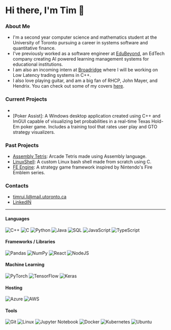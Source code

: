 Hi there, I'm Tim 👋
==================================================================================================
### About Me
- I'm a second year computer science and mathematics student at the University of Toronto pursuing a career in systems software and quantitative finance.
- I've previously worked as a software engineer at [EduBeyond](https://www.edubeyond.dev/), an EdTech company creating AI powered learning management systems for educational institutions.
- I am also an incoming intern at [Broadridge](https://www.broadridge.com/) where I will be working on Low Latency trading systems in C++.
- I also love playing guitar, and am a big fan of RHCP, John Mayer, and Hendrix. You can check out some of my covers [here](https://www.instagram.com/ltrui_guitar).

### Current Projects
- [LeNESemu]: A 
- [Poker Assist]: A Windows desktop application created using C++ and ImGUI capable of visualizing bet probabilities in a real-time Texas Hold-Em poker game. Includes a training tool that rates user play and GTO strategy visualizers.

### Past Projects
- [Assembly Tetris](): Arcade Tetris made using Assembly language.
- [LinuxShell](https://github.com/Heian0/LinuxShell): A custom Linux bash shell made from scratch using C.
- [FE Engine](https://github.com/Heian0/FE-Engine): A strategy game framework inspired by Nintendo's Fire Emblem series.

### Contacts
- timrui.li@mail.utoronto.ca
- [LinkedIN](https://www.linkedin.com/in/timothy-li-854342240/)
--------------------------------------------------------------------------------------------------
#### Languages

![C++](https://img.shields.io/badge/c++-%2300599C.svg?style=for-the-badge&logo=c%2B%2B&logoColor=white)
![C](https://img.shields.io/badge/c-%2300599C.svg?style=for-the-badge&logo=c&logoColor=white)
![Python](https://img.shields.io/badge/python-3670A0?style=for-the-badge&logo=python&logoColor=ffdd54)
![Java](https://img.shields.io/badge/java-%23ED8B00.svg?style=for-the-badge&logo=openjdk&logoColor=white)
![SQL](https://img.shields.io/badge/SQL-CC2927?style=for-the-badge&logo=microsoft%20sql%20server&logoColor=white)
![JavaScript](https://img.shields.io/badge/javascript-%23323330.svg?style=for-the-badge&logo=javascript&logoColor=%23F7DF1E)
![TypeScript](https://img.shields.io/badge/typescript-%23007ACC.svg?style=for-the-badge&logo=typescript&logoColor=white)

#### Frameworks / Libraries

![Pandas](https://img.shields.io/badge/pandas-%23150458.svg?style=for-the-badge&logo=pandas&logoColor=white)
![NumPy](https://img.shields.io/badge/numpy-%23013243.svg?style=for-the-badge&logo=numpy&logoColor=white)
![React](https://img.shields.io/badge/react-%2320232a.svg?style=for-the-badge&logo=react&logoColor=%2361DAFB)
![NodeJS](https://img.shields.io/badge/node.js-6DA55F?style=for-the-badge&logo=node.js&logoColor=white)

#### Machine Learning

![PyTorch](https://img.shields.io/badge/Pytorch-%23D00000.svg?style=for-the-badge&logo=Pytorch&logoColor=white)
![TensorFlow](https://img.shields.io/badge/TensorFlow-%23FF6F00.svg?style=for-the-badge&logo=TensorFlow&logoColor=white)
![Keras](https://img.shields.io/badge/Keras-%23D00000.svg?style=for-the-badge&logo=Keras&logoColor=white)

#### Hosting

![Azure](https://img.shields.io/badge/azure-%230072C6.svg?style=for-the-badge&logo=microsoftazure&logoColor=white)
![AWS](https://img.shields.io/badge/AWS-%23FF9900.svg?style=for-the-badge&logo=amazon-aws&logoColor=white)

#### Tools

![Git](https://img.shields.io/badge/git-%23F05033.svg?style=for-the-badge&logo=git&logoColor=white)
![Linux](https://img.shields.io/badge/Linux-FCC624?style=for-the-badge&logo=linux&logoColor=black)
![Jupyter Notebook](https://img.shields.io/badge/jupyter-%23FA0F00.svg?style=for-the-badge&logo=jupyter&logoColor=white)
![Docker](https://img.shields.io/badge/docker-%230db7ed.svg?style=for-the-badge&logo=docker&logoColor=white)
![Kubernetes](https://img.shields.io/badge/kubernetes-%23326ce5.svg?style=for-the-badge&logo=kubernetes&logoColor=white)
![Ubuntu](https://img.shields.io/badge/Ubuntu-E95420?style=for-the-badge&logo=ubuntu&logoColor=white)

